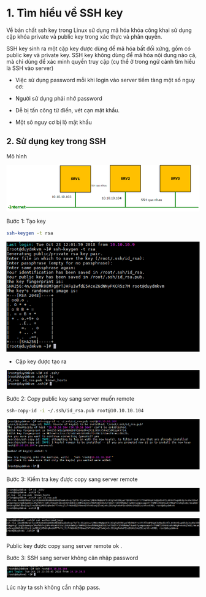 # 1. Tìm hiểu về SSH key

Về bản chất ssh key trong Linux sử dụng mã hóa khóa công khai sử dụng cặp khóa private và public key trong xác thực và phân quyền.

SSH key sinh ra một cặp key được dùng để mã hóa bất đối xứng, gồm có public key và private key. SSH key không dùng để mã hóa nội dung nào cả, mà chỉ dùng để xác minh quyền truy cập (cụ thể ở trong ngữ cảnh tìm hiểu là SSH vào server)


- Việc sử dụng password mỗi khi login vào server tiềm tàng một số nguy cơ:

+ Người sử dụng phải nhớ password

+ Dễ bị tấn công từ điển, vét cạn mật khẩu.

+ Một sô nguy cơ bị lộ mật khẩu

## 2. Sử dụng key trong SSH

Mô hình

![](../images/ssh1.png)

Bước 1: Tạo key 

```sh
ssh-keygen -t rsa
```

![](../images/Screenshot_105.png)

- Cặp key được tạo ra

![](../images/Screenshot_106.png)

Bước 2: Copy public key sang server muốn remote

```sh
ssh-copy-id -i ~/.ssh/id_rsa.pub root@10.10.10.104

```

![](../images/Screenshot_107.png)

Bước 3: Kiểm tra key được copy sang server remote

![](../images/Screenshot_108.png)


![](../images/Screenshot_109.png)

Public key được copy sang server remote ok .

Bước 3: SSH sang server không cân nhập password


![](../images/Screenshot_110.png)

Lúc này ta ssh không cần nhập pass.










